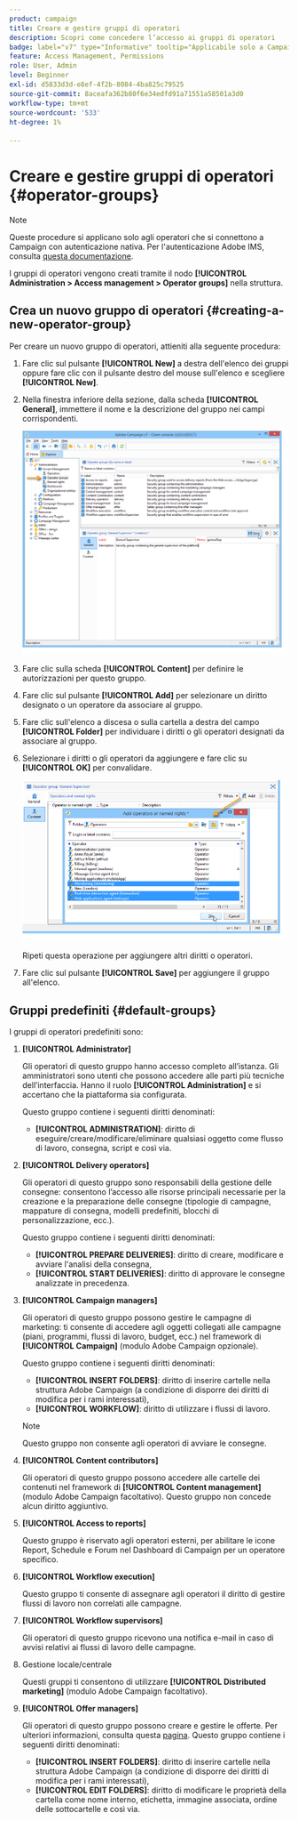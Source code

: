 ```yaml
---
product: campaign
title: Creare e gestire gruppi di operatori
description: Scopri come concedere l’accesso ai gruppi di operatori
badge: label="v7" type="Informative" tooltip="Applicabile solo a Campaign Classic v7"
feature: Access Management, Permissions
role: User, Admin
level: Beginner
exl-id: d5833d3d-e8ef-4f2b-8084-4ba825c79525
source-git-commit: 8aceafa362b80f6e34edfd91a71551a58501a3d0
workflow-type: tm+mt
source-wordcount: '533'
ht-degree: 1%

---
```


# Creare e gestire gruppi di operatori {#operator-groups}

>[!NOTE]
>
>Queste procedure si applicano solo agli operatori che si connettono a Campaign con autenticazione nativa. Per l&#39;autenticazione Adobe IMS, consulta [questa documentazione](https://helpx.adobe.com/it/enterprise/using/user-groups.html).

I gruppi di operatori vengono creati tramite il nodo **[!UICONTROL Administration > Access management > Operator groups]** nella struttura.

## Crea un nuovo gruppo di operatori {#creating-a-new-operator-group}

Per creare un nuovo gruppo di operatori, attieniti alla seguente procedura:

1. Fare clic sul pulsante **[!UICONTROL New]** a destra dell&#39;elenco dei gruppi oppure fare clic con il pulsante destro del mouse sull&#39;elenco e scegliere **[!UICONTROL New]**.
1. Nella finestra inferiore della sezione, dalla scheda **[!UICONTROL General]**, immettere il nome e la descrizione del gruppo nei campi corrispondenti.

   ![](assets/s_ncs_user_create_operator_gp.png)

1. Fare clic sulla scheda **[!UICONTROL Content]** per definire le autorizzazioni per questo gruppo.
1. Fare clic sul pulsante **[!UICONTROL Add]** per selezionare un diritto designato o un operatore da associare al gruppo.
1. Fare clic sull&#39;elenco a discesa o sulla cartella a destra del campo **[!UICONTROL Folder]** per individuare i diritti o gli operatori designati da associare al gruppo.
1. Selezionare i diritti o gli operatori da aggiungere e fare clic su **[!UICONTROL OK]** per convalidare.

   ![](assets/s_ncs_user_create_operator_gp03.png)

   Ripeti questa operazione per aggiungere altri diritti o operatori.

1. Fare clic sul pulsante **[!UICONTROL Save]** per aggiungere il gruppo all&#39;elenco.

## Gruppi predefiniti {#default-groups}

I gruppi di operatori predefiniti sono:

1. **[!UICONTROL Administrator]**

   Gli operatori di questo gruppo hanno accesso completo all’istanza. Gli amministratori sono utenti che possono accedere alle parti più tecniche dell’interfaccia. Hanno il ruolo **[!UICONTROL Administration]** e si accertano che la piattaforma sia configurata.

   Questo gruppo contiene i seguenti diritti denominati:

   * **[!UICONTROL ADMINISTRATION]**: diritto di eseguire/creare/modificare/eliminare qualsiasi oggetto come flusso di lavoro, consegna, script e così via.

1. **[!UICONTROL Delivery operators]**

   Gli operatori di questo gruppo sono responsabili della gestione delle consegne: consentono l’accesso alle risorse principali necessarie per la creazione e la preparazione delle consegne (tipologie di campagne, mappature di consegna, modelli predefiniti, blocchi di personalizzazione, ecc.).

   Questo gruppo contiene i seguenti diritti denominati:

   * **[!UICONTROL PREPARE DELIVERIES]**: diritto di creare, modificare e avviare l&#39;analisi della consegna,
   * **[!UICONTROL START DELIVERIES]**: diritto di approvare le consegne analizzate in precedenza.

1. **[!UICONTROL Campaign managers]**

   Gli operatori di questo gruppo possono gestire le campagne di marketing: ti consente di accedere agli oggetti collegati alle campagne (piani, programmi, flussi di lavoro, budget, ecc.) nel framework di **[!UICONTROL Campaign]** (modulo Adobe Campaign opzionale).

   Questo gruppo contiene i seguenti diritti denominati:

   * **[!UICONTROL INSERT FOLDERS]**: diritto di inserire cartelle nella struttura Adobe Campaign (a condizione di disporre dei diritti di modifica per i rami interessati),
   * **[!UICONTROL WORKFLOW]**: diritto di utilizzare i flussi di lavoro.

   >[!NOTE]
   >
   >Questo gruppo non consente agli operatori di avviare le consegne.

1. **[!UICONTROL Content contributors]**

   Gli operatori di questo gruppo possono accedere alle cartelle dei contenuti nel framework di **[!UICONTROL Content management]** (modulo Adobe Campaign facoltativo). Questo gruppo non concede alcun diritto aggiuntivo.

1. **[!UICONTROL Access to reports]**

   Questo gruppo è riservato agli operatori esterni, per abilitare le icone Report, Schedule e Forum nel Dashboard di Campaign per un operatore specifico.

1. **[!UICONTROL Workflow execution]**

   Questo gruppo ti consente di assegnare agli operatori il diritto di gestire flussi di lavoro non correlati alle campagne.

1. **[!UICONTROL Workflow supervisors]**

   Gli operatori di questo gruppo ricevono una notifica e-mail in caso di avvisi relativi ai flussi di lavoro delle campagne.

1. Gestione locale/centrale

   Questi gruppi ti consentono di utilizzare **[!UICONTROL Distributed marketing]** (modulo Adobe Campaign facoltativo).

1. **[!UICONTROL Offer managers]**

   Gli operatori di questo gruppo possono creare e gestire le offerte. Per ulteriori informazioni, consulta questa [pagina](../../interaction/using/operator-profiles.md).
Questo gruppo contiene i seguenti diritti denominati:

   * **[!UICONTROL INSERT FOLDERS]**: diritto di inserire cartelle nella struttura Adobe Campaign (a condizione di disporre dei diritti di modifica per i rami interessati),
   * **[!UICONTROL EDIT FOLDERS]**: diritto di modificare le proprietà della cartella come nome interno, etichetta, immagine associata, ordine delle sottocartelle e così via.
